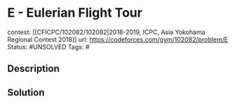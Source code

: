 # E - Eulerian Flight Tour

contest: [[CFICPC/102082/102082|2018-2019, ICPC, Asia Yokohama Regional Contest 2018]]
url: https://codeforces.com/gym/102082/problem/E
Status: #UNSOLVED
Tags: #

## Description

## Solution

